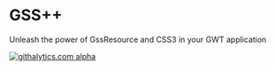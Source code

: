 GSS++
=============

Unleash the power of GssResource and CSS3 in your GWT application

[![githalytics.com alpha](https://cruel-carlota.pagodabox.com/1311ada6eea0f07afe1d477bcd1720da "githalytics.com")](http://githalytics.com/ArcBees/gss-plus-plus)
